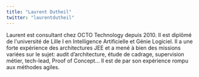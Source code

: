 ```yaml
---
title: "Laurent Dutheil"
twitter: "laurentdutheil"
---
```


Laurent est consultant chez OCTO Technology depuis 2010. Il est diplômé
de l'université de Lille I en Intelligence Artificielle et Génie
Logiciel. Il a une forte expérience des architectures JEE et a mené à
bien des missions variées sur le sujet: audit d’architecture, étude de
cadrage, supervision métier, tech-lead, Proof of Concept… Il est de par
son expérience rompu aux méthodes agiles.
